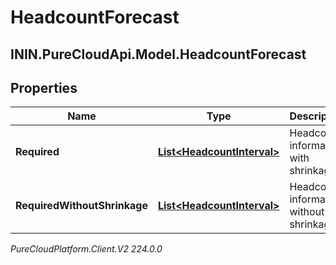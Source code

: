 # HeadcountForecast

## ININ.PureCloudApi.Model.HeadcountForecast

## Properties

|Name | Type | Description | Notes|
|------------ | ------------- | ------------- | -------------|
| **Required** | [**List&lt;HeadcountInterval&gt;**](HeadcountInterval) | Headcount information with shrinkage | |
| **RequiredWithoutShrinkage** | [**List&lt;HeadcountInterval&gt;**](HeadcountInterval) | Headcount information without shrinkage | |



_PureCloudPlatform.Client.V2 224.0.0_
